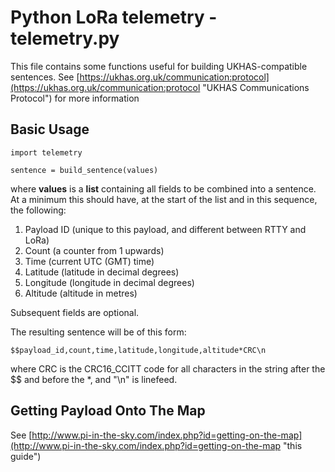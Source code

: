 # Python LoRa telemetry - telemetry.py

This file contains some functions useful for building UKHAS-compatible sentences.  See [https://ukhas.org.uk/communication:protocol](https://ukhas.org.uk/communication:protocol "UKHAS Communications Protocol") for more information

## Basic Usage

	import telemetry
	
	sentence = build_sentence(values)

where **values** is a **list** containing all fields to be combined into a sentence.  At a minimum this should have, at the start of the list and in this sequence, the following:

1. Payload ID (unique to this payload, and different between RTTY and LoRa)
2. Count (a counter from 1 upwards)
3. Time (current UTC (GMT) time)
4. Latitude (latitude in decimal degrees)
5. Longitude (longitude in decimal degrees)
6. Altitude (altitude in metres)

Subsequent fields are optional.

The resulting sentence will be of this form:

	$$payload_id,count,time,latitude,longitude,altitude*CRC\n

where CRC is the CRC16_CCITT code for all characters in the string after the $$ and before the *, and "\n" is linefeed.

## Getting Payload Onto The Map

See [http://www.pi-in-the-sky.com/index.php?id=getting-on-the-map](http://www.pi-in-the-sky.com/index.php?id=getting-on-the-map "this guide")